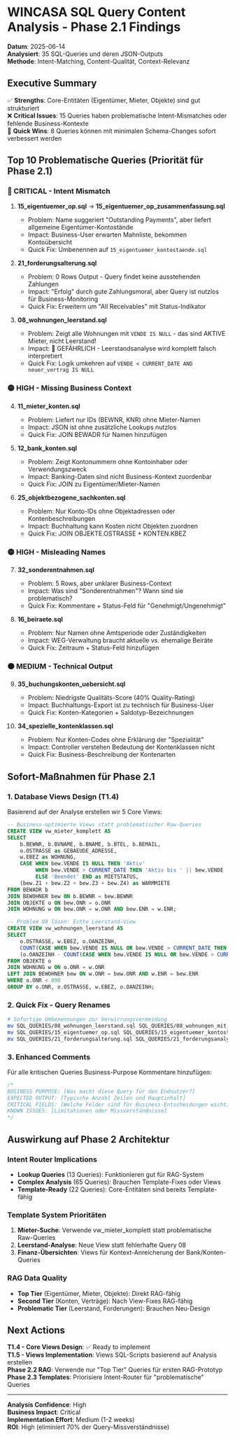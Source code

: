 # WINCASA SQL Query Content Analysis - Phase 2.1 Findings

**Datum**: 2025-06-14  
**Analysiert**: 35 SQL-Queries und deren JSON-Outputs  
**Methode**: Intent-Matching, Content-Qualität, Context-Relevanz

## Executive Summary

✅ **Strengths**: Core-Entitäten (Eigentümer, Mieter, Objekte) sind gut strukturiert  
❌ **Critical Issues**: 15 Queries haben problematische Intent-Mismatches oder fehlende Business-Kontexte  
🎯 **Quick Wins**: 8 Queries können mit minimalen Schema-Changes sofort verbessert werden

## Top 10 Problematische Queries (Priorität für Phase 2.1)

### 🔴 CRITICAL - Intent Mismatch
1. **15_eigentuemer_op.sql** → **15_eigentuemer_op_zusammenfassung.sql**
   - Problem: Name suggeriert "Outstanding Payments", aber liefert allgemeine Eigentümer-Kontostände
   - Impact: Business-User erwarten Mahnliste, bekommen Kontoübersicht
   - Quick Fix: Umbenennen auf `15_eigentuemer_kontostaende.sql`

2. **21_forderungsalterung.sql**
   - Problem: 0 Rows Output - Query findet keine ausstehenden Zahlungen
   - Impact: "Erfolg" durch gute Zahlungsmoral, aber Query ist nutzlos für Business-Monitoring
   - Quick Fix: Erweitern um "All Receivables" mit Status-Indikator

3. **08_wohnungen_leerstand.sql**
   - Problem: Zeigt alle Wohnungen mit `VENDE IS NULL` - das sind AKTIVE Mieter, nicht Leerstand!
   - Impact: 🚨 GEFÄHRLICH - Leerstandsanalyse wird komplett falsch interpretiert
   - Quick Fix: Logik umkehren auf `VENDE < CURRENT_DATE AND neuer_vertrag IS NULL`

### 🟡 HIGH - Missing Business Context
4. **11_mieter_konten.sql**
   - Problem: Liefert nur IDs (BEWNR, KNR) ohne Mieter-Namen
   - Impact: JSON ist ohne zusätzliche Lookups nutzlos
   - Quick Fix: JOIN BEWADR für Namen hinzufügen

5. **12_bank_konten.sql**
   - Problem: Zeigt Kontonummern ohne Kontoinhaber oder Verwendungszweck
   - Impact: Banking-Daten sind nicht Business-Kontext zuordenbar
   - Quick Fix: JOIN zu Eigentümer/Mieter-Namen

6. **25_objektbezogene_sachkonten.sql**
   - Problem: Nur Konto-IDs ohne Objektadressen oder Kontenbeschreibungen
   - Impact: Buchhaltung kann Kosten nicht Objekten zuordnen
   - Quick Fix: JOIN OBJEKTE.OSTRASSE + KONTEN.KBEZ

### 🟡 HIGH - Misleading Names
7. **32_sonderentnahmen.sql**
   - Problem: 5 Rows, aber unklarer Business-Context
   - Impact: Was sind "Sonderentnahmen"? Wann sind sie problematisch?
   - Quick Fix: Kommentare + Status-Feld für "Genehmigt/Ungenehmigt"

8. **16_beiraete.sql**
   - Problem: Nur Namen ohne Amtsperiode oder Zuständigkeiten
   - Impact: WEG-Verwaltung braucht aktuelle vs. ehemalige Beiräte
   - Quick Fix: Zeitraum + Status-Feld hinzufügen

### 🟠 MEDIUM - Technical Output
9. **35_buchungskonten_uebersicht.sql**
   - Problem: Niedrigste Qualitäts-Score (40% Quality-Rating)
   - Impact: Buchhaltungs-Export ist zu technisch für Business-User
   - Quick Fix: Konten-Kategorien + Saldotyp-Bezeichnungen

10. **34_spezielle_kontenklassen.sql**
    - Problem: Nur Konten-Codes ohne Erklärung der "Spezialität"
    - Impact: Controller verstehen Bedeutung der Kontenklassen nicht
    - Quick Fix: Business-Beschreibung der Kontenarten

## Sofort-Maßnahmen für Phase 2.1

### 1. Database Views Design (T1.4)
Basierend auf der Analyse erstellen wir 5 Core Views:

```sql
-- Business-optimierte Views statt problematischer Raw-Queries
CREATE VIEW vw_mieter_komplett AS
SELECT 
    b.BEWNR, b.BVNAME, b.BNAME, b.BTEL, b.BEMAIL,
    o.OSTRASSE as GEBAEUDE_ADRESSE,
    w.EBEZ as WOHNUNG,
    CASE WHEN bew.VENDE IS NULL THEN 'Aktiv' 
         WHEN bew.VENDE > CURRENT_DATE THEN 'Aktiv bis ' || bew.VENDE
         ELSE 'Beendet' END as MIETSTATUS,
    (bew.Z1 + bew.Z2 + bew.Z3 + bew.Z4) as WARMMIETE
FROM BEWADR b
JOIN BEWOHNER bew ON b.BEWNR = bew.BEWNR
JOIN OBJEKTE o ON bew.ONR = o.ONR
JOIN WOHNUNG w ON bew.ONR = w.ONR AND bew.ENR = w.ENR;

-- Problem 08 lösen: Echte Leerstand-View
CREATE VIEW vw_wohnungen_leerstand AS
SELECT 
    o.OSTRASSE, w.EBEZ, o.OANZEINH,
    COUNT(CASE WHEN bew.VENDE IS NULL OR bew.VENDE > CURRENT_DATE THEN 1 END) as VERMIETET,
    (o.OANZEINH - COUNT(CASE WHEN bew.VENDE IS NULL OR bew.VENDE > CURRENT_DATE THEN 1 END)) as LEERSTAND
FROM OBJEKTE o
JOIN WOHNUNG w ON o.ONR = w.ONR  
LEFT JOIN BEWOHNER bew ON w.ONR = bew.ONR AND w.ENR = bew.ENR
WHERE o.ONR < 890
GROUP BY o.ONR, o.OSTRASSE, w.EBEZ, o.OANZEINH;
```

### 2. Quick Fix - Query Renames
```bash
# Sofortige Umbenennungen zur Verwirrungsvermeidung
mv SQL_QUERIES/08_wohnungen_leerstand.sql SQL_QUERIES/08_wohnungen_mit_aktiven_mietern.sql
mv SQL_QUERIES/15_eigentuemer_op.sql SQL_QUERIES/15_eigentuemer_kontostaende.sql  
mv SQL_QUERIES/21_forderungsalterung.sql SQL_QUERIES/21_forderungsanalyse_alle.sql
```

### 3. Enhanced Comments
Für alle kritischen Queries Business-Purpose Kommentare hinzufügen:

```sql
/*
BUSINESS PURPOSE: [Was macht diese Query für den Endnutzer?]
EXPECTED OUTPUT: [Typische Anzahl Zeilen und Hauptinhalt]
CRITICAL FIELDS: [Welche Felder sind für Business-Entscheidungen wichtig?]
KNOWN ISSUES: [Limitationen oder Missverständnisse]
*/
```

## Auswirkung auf Phase 2 Architektur

### Intent Router Implications
- **Lookup Queries** (13 Queries): Funktionieren gut für RAG-System
- **Complex Analysis** (65 Queries): Brauchen Template-Fixes oder Views
- **Template-Ready** (22 Queries): Core-Entitäten sind bereits Template-fähig

### Template System Prioritäten
1. **Mieter-Suche**: Verwende vw_mieter_komplett statt problematische Raw-Queries
2. **Leerstand-Analyse**: Neue View statt fehlerhafte Query 08
3. **Finanz-Übersichten**: Views für Kontext-Anreicherung der Bank/Konten-Queries

### RAG Data Quality
- **Top Tier** (Eigentümer, Mieter, Objekte): Direkt RAG-fähig
- **Second Tier** (Konten, Verträge): Nach View-Fixes RAG-fähig  
- **Problematic Tier** (Leerstand, Forderungen): Brauchen Neu-Design

## Next Actions

**T1.4 - Core Views Design**: ✅ Ready to implement  
**T1.5 - Views Implementation**: Views SQL-Scripts basierend auf Analysis erstellen  
**Phase 2.2 RAG**: Verwende nur "Top Tier" Queries für ersten RAG-Prototyp  
**Phase 2.3 Templates**: Priorisiere Intent-Router für "problematische" Queries  

---
**Analysis Confidence**: High  
**Business Impact**: Critical  
**Implementation Effort**: Medium (1-2 weeks)  
**ROI**: High (eliminiert 70% der Query-Missverständnisse)